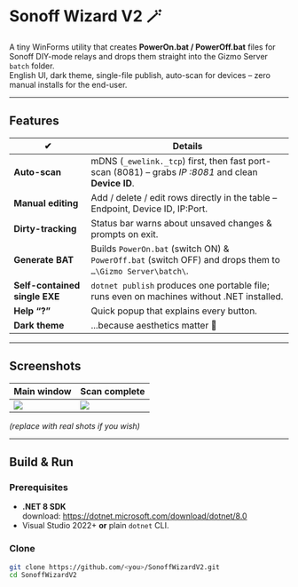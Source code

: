 # Sonoff Wizard V2 🪄

A tiny WinForms utility that creates **PowerOn.bat / PowerOff.bat** files for
Sonoff DIY-mode relays and drops them straight into the Gizmo Server
`batch` folder.  
English UI, dark theme, single-file publish, auto-scan for devices – zero
manual installs for the end-user.

---

## Features

| ✔ | Details |
|---|---------|
| **Auto-scan** | mDNS (`_ewelink._tcp`) first, then fast port-scan (8081) – grabs *IP :8081* and clean **Device ID**. |
| **Manual editing** | Add / delete / edit rows directly in the table – Endpoint, Device ID, IP:Port. |
| **Dirty-tracking** | Status bar warns about unsaved changes & prompts on exit. |
| **Generate BAT** | Builds `PowerOn.bat` (switch ON) & `PowerOff.bat` (switch OFF) and drops them to `…\Gizmo Server\batch\`. |
| **Self-contained single EXE** | `dotnet publish` produces one portable file; runs even on machines without .NET installed. |
| **Help “?”** | Quick popup that explains every button. |
| **Dark theme** | ...because aesthetics matter 🙂 |

---

## Screenshots

| Main window | Scan complete |
|-------------|---------------|
| ![](docs/screenshot-main.png) | ![](docs/screenshot-scan.png) |

*(replace with real shots if you wish)*

---

## Build & Run

### Prerequisites

* **.NET 8 SDK**  
  download: <https://dotnet.microsoft.com/download/dotnet/8.0>
* Visual Studio 2022+ **or** plain `dotnet` CLI.

### Clone

```bash
git clone https://github.com/<you>/SonoffWizardV2.git
cd SonoffWizardV2
